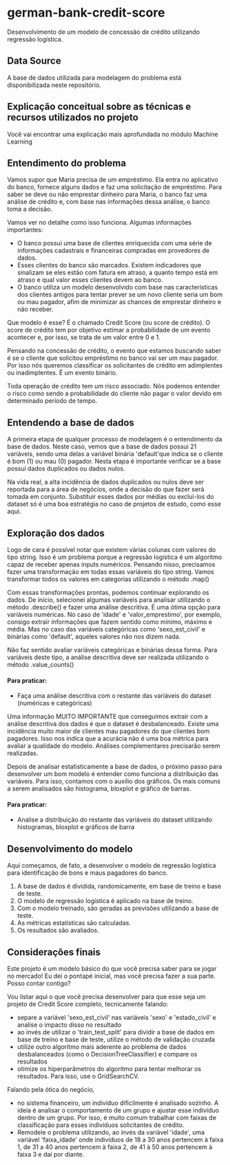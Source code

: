 # german-bank-credit-score
Desenvolvimento de um modelo de concessão de crédito utilizando regressão logística.

## Data Source
A base de dados utilizada para modelagem do problema está disponibilizada neste repositório.

## Explicação conceitual sobre as técnicas e recursos utilizados no projeto
Você vai encontrar uma explicação mais aprofundada no módulo Machine Learning 

## Entendimento do problema
Vamos supor que Maria precisa de um empréstimo. Ela entra no aplicativo do banco, fornece alguns dados e faz uma solicitação de empréstimo.
Para saber se deve ou não emprestar dinheiro para Maria, o banco faz uma análise de crédito e, com base nas informações dessa análise, o banco toma a decisão.

Vamos ver no detalhe como isso funciona. Algumas informações importantes:
- O banco possui uma base de clientes enriquecida com uma série de informações cadastrais e financeiras compradas em provedores de dados.
- Esses clientes do banco são marcados. Existem indicadores que sinalizam se eles estão com fatura em atraso, a quanto tempo está em atraso e qual valor esses clientes devem ao banco.
- O banco utiliza um modelo desenvolvido com base nas características dos clientes antigos para tentar prever se um novo cliente seria um bom ou mau pagador, afim de minimizar as chances de emprestar dinheiro e não receber.

Que modelo é esse? É o chamado Credit Score (ou score de crédito).
O score de crédito tem por objetivo estimar a probabilidade de um evento acontecer e, por isso, se trata de um valor entre 0 e 1.

Pensando na concessão de crédito, o evento que estamos buscando saber é se o cliente que solicitou empréstimo no banco vai ser um mau pagador.
Por isso nós queremos classificar os solicitantes de crédito em adimplentes ou inadimplentes. É um evento binário.

Toda operação de crédito tem um risco associado. Nós podemos entender o risco como sendo a probabilidade do cliente não pagar o valor devido em determinado período de tempo.

## Entendendo a base de dados
A primeira etapa de qualquer processo de modelagem é o entendimento da base de dados.
Neste caso, vemos que a base de dados possui 21 variáveis, sendo uma delas a variável binária 'default'que indica se o cliente é bom (1) ou mau (0) pagador.
Nesta etapa é importante verificar se a base possui dados duplicados ou dados nulos.

Na vida real, a alta incidência de dados duplicados ou nulos deve ser reportada para a área de negócios, onde a decisão do que fazer será tomada em conjunto.
Substituir esses dados por médias ou excluí-los do dataset só é uma boa estratégia no caso de projetos de estudo, como esse aqui.

## Exploração dos dados
Logo de cara é possível notar que existem várias colunas com valores do tipo string. Isso é um problema porque a regressão logística é um algoritmo capaz de receber apenas inputs numéricos.
Pensando nisso, precisamos fazer uma transformação em todas essas variáveis do tipo string.
Vamos transformar todos os valores em categorias utilizando o método .map()

Com essas transformações prontas, podemos continuar explorando os dados.
De início, selecionei algumas variáveis para analisar utilizando o método .describe() e fazer uma análise descritiva.
É uma ótima opção para variáveis numéricas. No caso de 'idade' e 'valor_emprestimo', por exemplo, consigo extrair informações que fazem sentido como mínimo, máximo e média.
Mas no caso das variáveis categóricas como 'sexo_est_civil' e binárias como 'default', aqueles valores não nos dizem nada.

Não faz sentido avaliar variáveis categóricas e binárias dessa forma. Para variáveis deste tipo, a análise descritiva deve ser realizada utilizando o método .value_counts()

  #### Para praticar:
- Faça uma análise descritiva com o restante das variáveis do dataset (numéricas e categóricas)

Uma informação MUITO IMPORTANTE que conseguimos extrair com a análise descritiva dos dados é que o dataset é desbalanceado.
Existe uma incidência muito maior de clientes mau pagadores do que clientes bom pagadores.
Isso nos indica que a acurácia não é uma boa métrica para avaliar a qualidade do modelo. Análises complementares precisarão serem realizadas.

Depois de analisar estatisticamente a base de dados, o próximo passo para desenvolver um bom modelo é entender como funciona a distribuição das variáveis.
Para isso, contamos com o auxílio dos gráficos. Os mais comuns a serem analisados são histograma, bloxplot e gráfico de barras.

  #### Para praticar:
- Analise a distribuição do restante das variáveis do dataset utilizando histogramas, bloxplot e gráficos de barra

## Desenvolvimento do modelo
Aqui começamos, de fato, a desenvolver o modelo de regressão logística para identificação de bons e maus pagadores do banco.

1. A base de dados é dividida, randomicamente, em base de treino e base de teste.
2. O modelo de regressão logística é aplicado na base de treino.
3. Com o modelo treinado, são geradas as previsões utilizando a base de teste.
4. As métricas estatísticas são calculadas.
5. Os resultados são avaliados.

## Considerações finais
Este projeto é um modelo básico do que você precisa saber para se jogar no mercado!
Eu dei o pontapé inicial, mas você precisa fazer a sua parte. Posso contar contigo?

Vou listar aqui o que você precisa desenvolver para que esse seja um projeto de Credit Score completo, tecnicamente falando:
- separe a variável 'sexo_est_civil' nas variáveis 'sexo' e 'estado_civil' e analise o impacto disso no resultado
- ao invés de utilizar o 'train_test_split' para dividir a base de dados em base de treino e base de teste, utilize o método de validação cruzada
- utilize outro algoritmo mais aderente ao problema de dados desbalanceados (como o DecisionTreeClassifier) e compare os resultados
- otimize os hiperparâmetros do algoritmo para tentar melhorar os resultados. Para isso, use o GridSearchCV.

Falando pela ótica do negócio, 
- no sistema financeiro, um indivíduo dificilmente é analisado sozinho. A ideia é analisar o comportamento de um grupo e ajustar esse indivíduo dentro de um grupo. Por isso, é muito comum trabalhar com faixas de classificação para esses indivíduos solicitantes de crédito.
- Remodele o problema utilizando, ao invés da variável 'idade', uma variável 'faixa_idade' onde indivíduos de 18 a 30 anos pertencem à faixa 1, de 31 a 40 anos pertencem à faixa 2, de 41 à 50 anos pertencem à faixa 3 e daí por diante.

